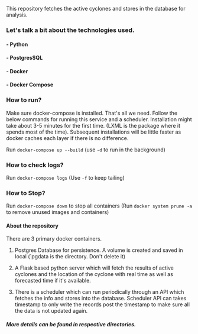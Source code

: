 This repository fetches the active cyclones and stores in the database for analysis.

### Let's talk a bit about the technologies used.

#### - Python

#### - PostgresSQL

#### - Docker

#### - Docker Compose

  

### How to run?

Make sure docker-compose is installed. That's all we need. Follow the below commands for running this service and a scheduler. Installation might take about 3-5 minutes for the first time. (LXML is the package where it spends most of the time). Subsequent installations will be little faster as docker caches each layer if there is no difference.

  

Run `docker-compose up --build` (use `-d` to run in the background)

  

### How to check logs?

Run `docker-compose logs` (Use `-f` to keep tailing)

### How to Stop?

Run `docker-compose down` to stop all containers
(Run `docker system prune -a` to remove unused images and containers)

#### About the repository
There are 3 primary docker containers.

1. Postgres Database for persistence. A volume is created and saved in local (`pgdata is the directory. Don't delete it)

2. A Flask based python server which will fetch the results of active cyclones and the location of the cyclone with real time as well as forecasted time if it's available.

3. There is a scheduler which can run periodically through an API which fetches the info and stores into the database. Scheduler API can takes timestamp to only write the records post the timestamp to make sure all the data is not updated again.

  

##### More details can be found in respective directories.